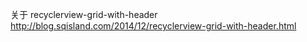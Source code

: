 关于 recyclerview-grid-with-header 
http://blog.sqisland.com/2014/12/recyclerview-grid-with-header.html